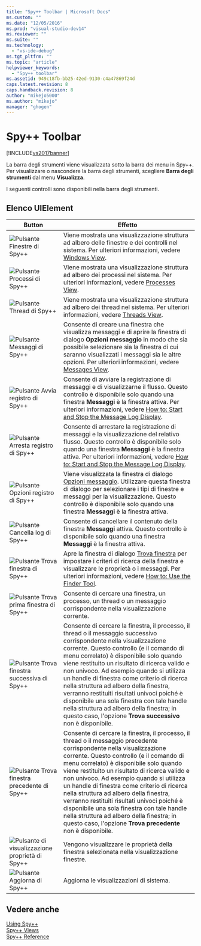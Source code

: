 ```yaml
---
title: "Spy++ Toolbar | Microsoft Docs"
ms.custom: ""
ms.date: "12/05/2016"
ms.prod: "visual-studio-dev14"
ms.reviewer: ""
ms.suite: ""
ms.technology: 
  - "vs-ide-debug"
ms.tgt_pltfrm: ""
ms.topic: "article"
helpviewer_keywords: 
  - "Spy++ toolbar"
ms.assetid: 949c18fb-bb25-42ed-9130-c4a47869f24d
caps.latest.revision: 8
caps.handback.revision: 8
author: "mikejo5000"
ms.author: "mikejo"
manager: "ghogen"
---
```

# Spy++ Toolbar
[!INCLUDE[vs2017banner](../code-quality/includes/vs2017banner.md)]

La barra degli strumenti viene visualizzata sotto la barra dei menu in Spy\+\+.  Per visualizzare o nascondere la barra degli strumenti, scegliere **Barra degli strumenti** dal menu **Visualizza**.  
  
 I seguenti controlli sono disponibili nella barra degli strumenti.  
  
## Elenco UIElement  
  
|Button|Effetto|  
|------------|-------------|  
|![Pulsante Finestre di Spy&#43;&#43;](~/docs/debugger/media/icon_spy--_windows.gif "Icon\_Spy\+\+\_Windows")|Viene mostrata una visualizzazione struttura ad albero delle finestre e dei controlli nel sistema.  Per ulteriori informazioni, vedere [Windows View](../debugger/windows-view.md).|  
|![Pulsante Processi di Spy&#43;&#43;](~/docs/debugger/media/icon_spy--_processes.gif "Icon\_Spy\+\+\_Processes")|Viene mostrata una visualizzazione struttura ad albero dei processi nel sistema.  Per ulteriori informazioni, vedere [Processes View](../debugger/processes-view.md).|  
|![Pulsante Thread di Spy&#43;&#43;](~/docs/debugger/media/icon_spy--_threads.gif "Icon\_Spy\+\+\_Threads")|Viene mostrata una visualizzazione struttura ad albero dei thread nel sistema.  Per ulteriori informazioni, vedere [Threads View](../debugger/threads-view.md).|  
|![Pulsante Messaggi di Spy&#43;&#43;](~/docs/debugger/media/icon_spy--_messages.gif "Icon\_Spy\+\+\_Messages")|Consente di creare una finestra che visualizza messaggi e di aprire la finestra di dialogo **Opzioni messaggio** in modo che sia possibile selezionare sia la finestra di cui saranno visualizzati i messaggi sia le altre opzioni.  Per ulteriori informazioni, vedere [Messages View](../debugger/messages-view.md).|  
|![Pulsante Avvia registro di Spy&#43;&#43;](~/docs/debugger/media/icon_spy--_startlog.gif "Icon\_Spy\+\+\_StartLog")|Consente di avviare la registrazione di messaggi e di visualizzarne il flusso.  Questo controllo è disponibile solo quando una finestra **Messaggi** è la finestra attiva.  Per ulteriori informazioni, vedere [How to: Start and Stop the Message Log Display](../debugger/how-to-start-and-stop-the-message-log-display.md).|  
|![Pulsante Arresta registro di Spy&#43;&#43;](~/docs/debugger/media/icon_spy--_stoplog.gif "Icon\_Spy\+\+\_StopLog")|Consente di arrestare la registrazione di messaggi e la visualizzazione del relativo flusso.  Questo controllo è disponibile solo quando una finestra **Messaggi** è la finestra attiva.  Per ulteriori informazioni, vedere [How to: Start and Stop the Message Log Display](../debugger/how-to-start-and-stop-the-message-log-display.md).|  
|![Pulsante Opzioni registro di Spy&#43;&#43;](~/docs/debugger/media/icon_spy--_logoptions.gif "Icon\_Spy\+\+\_LogOptions")|Viene visualizzata la finestra di dialogo [Opzioni messaggio](../debugger/message-options-dialog-box.md).  Utilizzare questa finestra di dialogo per selezionare i tipi di finestre e messaggi per la visualizzazione.  Questo controllo è disponibile solo quando una finestra **Messaggi** è la finestra attiva.|  
|![Pulsante Cancella log di Spy&#43;&#43;](~/docs/debugger/media/spy--_clearlog.gif "Spy\+\+\_ClearLog")|Consente di cancellare il contenuto della finestra **Messaggi** attiva.  Questo controllo è disponibile solo quando una finestra **Messaggi** è la finestra attiva.|  
|![Pulsante Trova finestra di Spy&#43;&#43;](~/docs/debugger/media/icon_spy--_findwindow.gif "Icon\_Spy\+\+\_FindWindow")|Apre la finestra di dialogo [Trova finestra](../debugger/find-window-dialog-box.md) per impostare i criteri di ricerca della finestra e visualizzare le proprietà o i messaggi.  Per ulteriori informazioni, vedere [How to: Use the Finder Tool](../debugger/how-to-use-the-finder-tool.md).|  
|![Pulsante Trova prima finestra di Spy&#43;&#43;](~/docs/debugger/media/icon_spy--_window.gif "Icon\_Spy\+\+\_Window")|Consente di cercare una finestra, un processo, un thread o un messaggio corrispondente nella visualizzazione corrente.|  
|![Pulsante Trova finestra successiva di Spy&#43;&#43;](~/docs/debugger/media/icon_spy--_nextwindow.gif "Icon\_Spy\+\+\_NextWindow")|Consente di cercare la finestra, il processo, il thread o il messaggio successivo corrispondente nella visualizzazione corrente.  Questo controllo \(e il comando di menu correlato\) è disponibile solo quando viene restituito un risultato di ricerca valido e non univoco.  Ad esempio quando si utilizza un handle di finestra come criterio di ricerca nella struttura ad albero della finestra, verranno restituiti risultati univoci poiché è disponibile una sola finestra con tale handle nella struttura ad albero della finestra; in questo caso, l'opzione **Trova successivo** non è disponibile.|  
|![Pulsante Trova finestra precedente di Spy&#43;&#43;](~/docs/debugger/media/icon_spy--_prevwindow.gif "Icon\_Spy\+\+\_PrevWindow")|Consente di cercare la finestra, il processo, il thread o il messaggio precedente corrispondente nella visualizzazione corrente.  Questo controllo \(e il comando di menu correlato\) è disponibile solo quando viene restituito un risultato di ricerca valido e non univoco.  Ad esempio quando si utilizza un handle di finestra come criterio di ricerca nella struttura ad albero della finestra, verranno restituiti risultati univoci poiché è disponibile una sola finestra con tale handle nella struttura ad albero della finestra; in questo caso, l'opzione **Trova precedente** non è disponibile.|  
|![Pulsante di visualizzazione proprietà di Spy&#43;&#43;](~/docs/debugger/media/icon_spy--_propexp.gif "Icon\_Spy\+\+\_PropExp")|Vengono visualizzare le proprietà della finestra selezionata nella visualizzazione finestre.|  
|![Pulsante Aggiorna di Spy&#43;&#43;](~/docs/debugger/media/icon_spy--_refresh.gif "Icon\_Spy\+\+\_Refresh")|Aggiorna le visualizzazioni di sistema.|  
  
## Vedere anche  
 [Using Spy\+\+](../debugger/using-spy-increment.md)   
 [Spy\+\+ Views](../debugger/spy-increment-views.md)   
 [Spy\+\+ Reference](../debugger/spy-increment-reference.md)